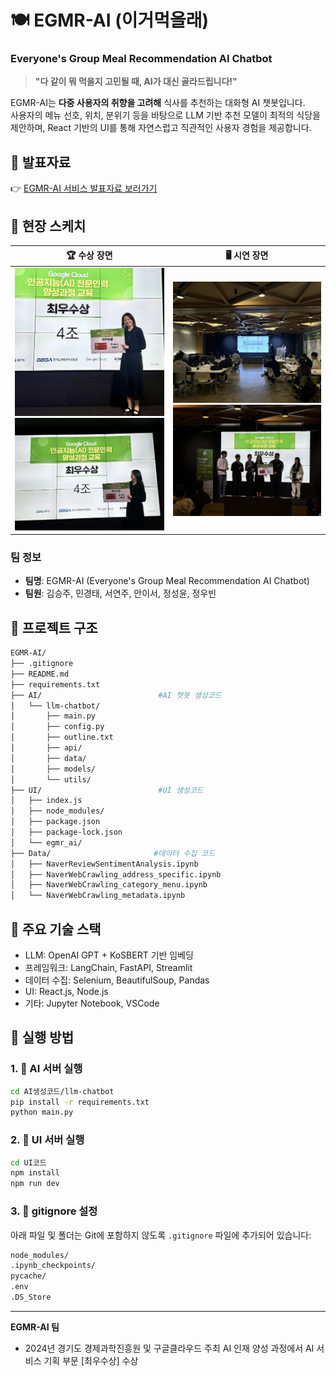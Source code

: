 # 🍽️ EGMR-AI (이거먹을래)
### Everyone's Group Meal Recommendation AI Chatbot

> **"다 같이 뭐 먹을지 고민될 때, AI가 대신 골라드립니다!"**

EGMR-AI는 **다중 사용자의 취향을 고려해** 식사를 추천하는 대화형 AI 챗봇입니다.  
사용자의 메뉴 선호, 위치, 분위기 등을 바탕으로 LLM 기반 추천 모델이 최적의 식당을 제안하며, React 기반의 UI를 통해 자연스럽고 직관적인 사용자 경험을 제공합니다.

## 📑 발표자료

👉 [EGMR-AI 서비스 발표자료 보러가기](./LeeseoAn_Portfolio_EGMR_AI.pdf)


## 📸 현장 스케치

<table>
  <thead>
    <tr>
      <th>🏆 수상 장면</th>
      <th>🖥️ 시연 장면</th>
    </tr>
  </thead>
  <tbody>
    <tr>
      <td>
        <img src="images/presentation_day_1.jpg" width="400"/><br/>
        <img src="images/presentation_day_2.jpg" width="400"/>
      </td>
      <td>
        <img src="images/demo_2.jpg" width="400"/><br/>
        <img src="images/presentation_day_3.jpg" width="400"/>
      </td>
    </tr>
  </tbody>
</table>


### 팀 정보
- **팀명**: EGMR-AI (Everyone's Group Meal Recommendation AI Chatbot)  
- **팀원**: 김승주, 민경태, 서연주, 안이서, 정성윤, 정우빈


## 🔧 프로젝트 구조
```bash
EGMR-AI/
├── .gitignore       
├── README.md
├── requirements.txt         
├── AI/                          #AI 챗봇 생성코드
│   └── llm-chatbot/
│       ├── main.py
│       ├── config.py
│       ├── outline.txt
│       ├── api/
│       ├── data/
│       ├── models/
│       └── utils/
├── UI/                          #UI 생성코드
│   ├── index.js
│   ├── node_modules/
│   ├── package.json
│   ├── package-lock.json
│   └── egmr_ai/
├── Data/                       #데이터 수집 코드 
│   ├── NaverReviewSentimentAnalysis.ipynb
│   ├── NaverWebCrawling_address_specific.ipynb
│   ├── NaverWebCrawling_category_menu.ipynb
│   └── NaverWebCrawling_metadata.ipynb
```

## 🧠 주요 기술 스택

- LLM: OpenAI GPT + KoSBERT 기반 임베딩
- 프레임워크: LangChain, FastAPI, Streamlit
- 데이터 수집: Selenium, BeautifulSoup, Pandas
- UI: React.js, Node.js
- 기타: Jupyter Notebook, VSCode

## 🚀 실행 방법

### 1. 📄 AI 서버 실행

```bash
cd AI생성코드/llm-chatbot
pip install -r requirements.txt
python main.py
```

### 2. 📄 UI 서버 실행
```bash
cd UI코드
npm install
npm run dev
```

### 3. 📄 gitignore 설정

아래 파일 및 폴더는 Git에 포함하지 않도록 `.gitignore` 파일에 추가되어 있습니다:
```bash
node_modules/
.ipynb_checkpoints/
pycache/
.env
.DS_Store
```

---

**EGMR-AI 팀**
- 2024년 경기도 경제과학진흥원 및 구글클라우드 주최 AI 인재 양성 과정에서 AI 서비스 기획 부문 [최우수상] 수상
